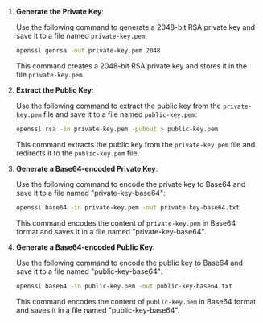 
1. **Generate the Private Key**:

   Use the following command to generate a 2048-bit RSA private key and save it to a file named `private-key.pem`:

   ```bash
   openssl genrsa -out private-key.pem 2048
   ```

   This command creates a 2048-bit RSA private key and stores it in the file `private-key.pem`.

2. **Extract the Public Key**:

   Use the following command to extract the public key from the `private-key.pem` file and save it to a file named `public-key.pem`:

   ```bash
   openssl rsa -in private-key.pem -pubout > public-key.pem
   ```

   This command extracts the public key from the `private-key.pem` file and redirects it to the `public-key.pem` file.

3. **Generate a Base64-encoded Private Key**:

   Use the following command to encode the private key to Base64 and save it to a file named "private-key-base64":

   ```bash
   openssl base64 -in private-key.pem -out private-key-base64.txt
   ```

   This command encodes the content of `private-key.pem` in Base64 format and saves it in a file named "private-key-base64".

4. **Generate a Base64-encoded Public Key**:

   Use the following command to encode the public key to Base64 and save it to a file named "public-key-base64":

   ```bash
   openssl base64 -in public-key.pem -out public-key-base64.txt
   ```

   This command encodes the content of `public-key.pem` in Base64 format and saves it in a file named "public-key-base64".

